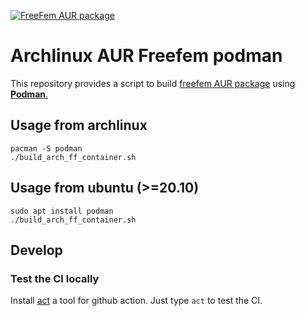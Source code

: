 [![FreeFem AUR package](https://github.com/gdolle/podman.freefem/actions/workflows/build.yml/badge.svg)](https://github.com/gdolle/podman.freefem/actions/workflows/build.yml)

# Archlinux AUR Freefem podman


This repository provides a script to build [freefem AUR package](https://aur.archlinux.org/packages/freefem/)  using [**Podman**.](https://podman.io/)


## Usage from archlinux

```
pacman -S podman
./build_arch_ff_container.sh
```


## Usage from ubuntu (>=20.10)

```
sudo apt install podman
./build_arch_ff_container.sh
```

## Develop

### Test the CI locally


Install [act](https://github.com/nektos/act) a tool for github action. Just type `act` to test the CI.
